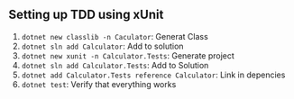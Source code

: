 ## Setting up TDD using xUnit

1. `dotnet new classlib -n Caculator`: Generat Class
2. `dotnet sln add Calculator`: Add to solution
3. `dotnet new xunit -n Calculator.Tests`: Generate project 
4. `dotnet sln add Calculator.Tests`: Add to Solution
5. `dotnet add Calculator.Tests reference Calculator`: Link in depencies
6. `dotnet test`: Verify that everything works
